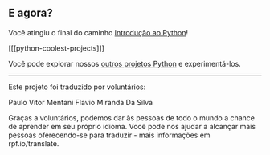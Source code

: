## E agora?

Você atingiu o final do caminho [Introdução ao Python](https://projects.raspberrypi.org/pt-BR/pathways/python-intro)!

[[[python-coolest-projects]]]

Você pode explorar nossos [outros projetos Python](https://projects.raspberrypi.org/pt-BR/projects?software%5B%5D=python) e experimentá-los.

***
Este projeto foi traduzido por voluntários:

Paulo Vitor Mentani
Flavio Miranda Da Silva

Graças a voluntários, podemos dar às pessoas de todo o mundo a chance de aprender em seu próprio idioma. Você pode nos ajudar a alcançar mais pessoas oferecendo-se para traduzir - mais informações em rpf.io/translate.
